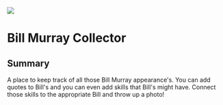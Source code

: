 <img src="https://s3-us-west-1.amazonaws.com/collectorofcats/59adea.jpeg">

# Bill Murray Collector

## Summary

A place to keep track of all those Bill Murray appearance's. You can add quotes to Bill's and you can even add skills that Bill's might have. Connect those skills to the appropriate Bill and throw up a photo!
